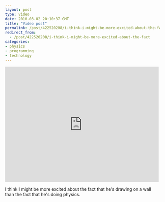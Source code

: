 ```yaml
---
layout: post
type: video
date: 2010-03-02 20:10:37 GMT
title: "Video post"
permalink: /post/422520208/i-think-i-might-be-more-excited-about-the-fact
redirect_from: 
  - /post/422520208/i-think-i-might-be-more-excited-about-the-fact
categories:
- physics
- programming
- technology
---
```

<iframe width="500" height="375"  id="youtube_iframe" src="https://www.youtube.com/embed/NZNTgglPbUA?feature=oembed&amp;enablejsapi=1&amp;wmode=opaque" frameborder="0" allow="accelerometer; autoplay; clipboard-write; encrypted-media; gyroscope; picture-in-picture" allowfullscreen title="MIT sketching"></iframe>

I think I might be more excited about the fact that he's drawing on a wall than the fact that he's doing physics.